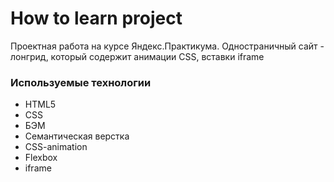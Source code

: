# How to learn project
Проектная работа на курсе Яндекс.Практикума. Одностраничный сайт - лонгрид, который содержит анимации CSS, вставки iframe

### Используемые технологии
- HTML5
- CSS
- БЭМ
- Семантическая верстка
- CSS-animation
- Flexbox
- iframe

